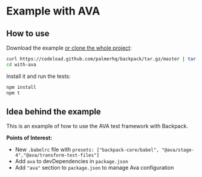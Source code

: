 # Example with AVA

## How to use

Download the example [or clone the whole project](https://github.com/palmerhq/backpack.git):

```bash
curl https://codeload.github.com/palmerhq/backpack/tar.gz/master | tar -xz --strip=2 backpack-master/examples/with-ava
cd with-ava
```

Install it and run the tests:

```bash
npm install
npm t
```

## Idea behind the example

This is an example of how to use the AVA test framework with Backpack.

**Points of Interest:**

 - New `.babelrc` file with `presets: ["backpack-core/babel", "@ava/stage-4","@ava/transform-test-files"]`
 - Add `ava` to devDependencies in `package.json`
 - Add `"ava"` section to `package.json` to manage Ava configuration

